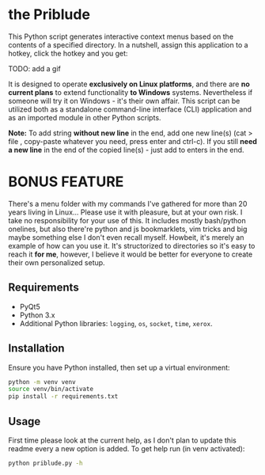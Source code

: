 # the Priblude

This Python script generates interactive context menus based on the contents of a specified directory.
In a nutshell, assign this application to a hotkey, click the hotkey and you get:

TODO: add a gif

It is designed to operate **exclusively on Linux platforms**, and there are **no current plans** to extend functionality **to Windows** systems. Nevertheless if someone will try it on Windows - it's their own affair.
This script can be utilized both as a standalone command-line interface (CLI) application and as an imported module in other Python scripts.

**Note:** To add string **without new line** in the end, add one new line(s) (cat > file , copy-paste whatever you need, press enter and ctrl-c). If you still **need a new line** in the end of the copied line(s) - just add to enters in the end.

# BONUS FEATURE
There's a menu folder with my commands I've gathered for more than 20 years living in Linux... Please use it with pleasure, but at your own risk. I take no responsibility for your use of this.
It includes mostly bash/python onelines, but also there're python and js bookmarklets, vim tricks and big maybe something else I don't even recall myself.
Howbeit, it's merely an example of how can you use it. It's structorized to directories so it's easy to reach it **for me**, however, I believe it would be better for everyone to create their own personalized setup.

## Requirements
- PyQt5
- Python 3.x
- Additional Python libraries: `logging`, `os`, `socket`, `time`, `xerox`.

## Installation

Ensure you have Python installed, then set up a virtual environment:

```bash
python -m venv venv
source venv/bin/activate
pip install -r requirements.txt
```

## Usage

First time please look at the current help, as I don't plan to update this readme every a new option is added. To get help run (in venv activated):
```bash
python priblude.py -h
